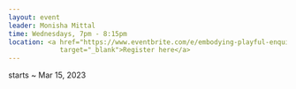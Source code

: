 ```yaml
---
layout: event
leader: Monisha Mittal
time: Wednesdays, 7pm - 8:15pm
location: <a href="https://www.eventbrite.com/e/embodying-playful-enquiry-tickets-520459286737"
             target="_blank">Register here</a>
---
```


starts ~ Mar 15, 2023

